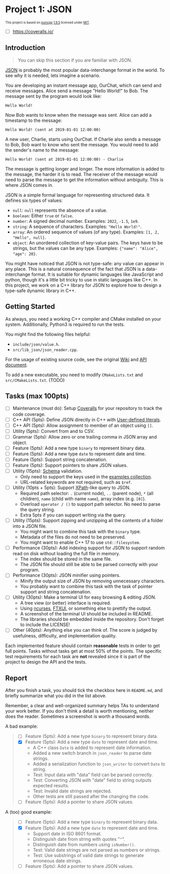 # Project 1: JSON

<sup><sub>This project is based on [jsoncpp](https://github.com/open-source-parsers/jsoncpp) [1.9.5](https://github.com/open-source-parsers/jsoncpp/releases/tag/1.9.5) licensed under [MIT](https://spdx.org/licenses/MIT.html).</sub></sup>

- [ ] https://coveralls.io/

## Introduction

> You can skip this section if you are familiar with JSON.

[JSON](https://www.json.org/) is probably the most popular data-interchange format in the world.
To see why it is needed, lets imagine a scenario.

You are developing an instant message app, OurChat, which can send and receive messages.
Alice send a message "Hello World!" to Bob.
The message sent by the program would look like:

```
Hello World!
```

Now Bob wants to know when the message was sent.
Alice can add a timestamp to the message:

```
Hello World! (sent at 2019-01-01 12:00:00)
```

A new user, Charlie, starts using OurChat.
If Charlie also sends a message to Bob,
Bob want to know who sent the message.
You would need to add the sender's name to the message:

```
Hello World! (sent at 2019-01-01 12:00:00) - Charlie
```

The message is getting longer and longer.
The more information is added to the message,
the harder it is to read.
The receiver of the message would need to parse the message
to get the information without ambiguity.
This is where JSON comes in.

JSON is a simple formal language for representing structured data.
It defines six types of values:

- `null`: `null` represents the absence of a value.
- `boolean`: Either `true` or `false`.
- `number`: A signed decimal number. Examples: `2022`, `-1.5`, `1e9`.
- `string`: A sequence of characters. Examples: `"Hello World!"`.
- `array`: An ordered sequence of values (of any type). Examples: `[1, 2, "Hello", null]`.
- `object`: An unordered collection of key-value pairs.
  The keys have to be strings, but the values can be any type.
  Examples: `{"name": "Alice", "age": 20}`.

You might have noticed that JSON is not type-safe:
any value can appear in any place.
This is a natural consequence of the fact that JSON is a data-interchange format.
It is suitable for dynamic languages like JavaScript and python,
though it's a little bit tricky to use in static languages like C++.
In this project, we work on a C++ library for JSON
to explore how to design a type-safe dynamic library in C++.

## Getting Started

As always, you need a working C++ compiler and CMake installed on your system.
Additionally, Python3 is required to run the tests.

You might find the following files helpful:

* `include/json/value.h`.
* `src/lib_json/json_reader.cpp`.

For the usage of existing source code, see the original [Wiki](https://github.com/open-source-parsers/jsoncpp/wiki)
and [API document](http://open-source-parsers.github.io/jsoncpp-docs/doxygen/index.html).

To add a new executable, you need to modify `CMakeLists.txt` and `src/CMakeLists.txt`.
(TODO)

## Tasks (max 100pts)

- [ ] Maintenance (must do): Setup [Coveralls](https://coveralls.io/) for your repository to track the code coverage.
- [ ] C++ API (5pts): Define JSON directly in C++ with [User-defined literals](https://en.cppreference.com/w/cpp/language/user_literal).
- [ ] C++ API (5pts): Allow assignment to member of an object using `[]`.
- [ ] Utility (5pts): Convert from and to CSV.
- [ ] Grammar (5pts): Allow zero or one trailing comma in JSON array and object.
- [ ] Feature (5pts): Add a new type `binary` to represent binary data.
- [ ] Feature (5pts): Add a new type `date` to represent date and time.
- [ ] Feature (5pts): Support string concatenation.
- [ ] Feature (5pts): Support pointers to share JSON values.
- [ ] Utility (15pts): [Schema](https://json-schema.org/learn/) validation.
    - Only need to support the keys used in the [examples collection](https://json-schema.org/learn/).
    - URL-related keywords are not required, such as `$ref`.
- [ ] Utility (10pts + 5pts): Support [XPath](https://developer.mozilla.org/en-US/docs/Web/XPath)-like query to JSON.
    - Required path selector: `.` (current node), `..` (parent node), `*` (all children), `name` (child with name `name`), array index (e.g. `[0]`).
    - Overload `operator / ()` to support path selector. No need to parse the query string.
    - Extra 5pts if you can support writing via the query.
- [ ] Utility (15pts): Support zipping and unzipping all the contents of a folder into a JSON file.
    - You might want to combine this task with the `binary` type.
    - Metadata of the files do not need to be preserved.
    - You might want to enable C++ 17 to use `std::filesystem`.
- [ ] Performance (30pts): Add indexing support for JSON to support random read on disk without loading the full file in memory.
    - The index should be stored in the same file.
    - The JSON file should still be able to be parsed correctly with your program.
- [ ] Performance (30pts): JSON minifier using pointers.
    - Minify the output size of JSON by removing unnecessary characters.
    - You probably want to combine this task with the task of pointer support and string concatenation.
- [ ] Utility (30pts): Make a terminal UI for easy browsing & editing JSON.
    - A tree view (or better) interface is required.
    - Using [ncurses](https://invisible-island.net/ncurses/announce.html), [FTXUI](https://github.com/ArthurSonzogni/FTXUI), or something else to prettify the output.
    - A screenshot of the terminal UI should be included in README.
   - The libraries should be embedded inside the repository. Don't forget to include the LICENSE!
- [ ] Other (40pts): Anything else you can think of. The score is judged by usefulness, difficulty, and implementation quality.

Each implemented feature should contain **reasonable** tests in order to get full points.
Tasks without tasks get at most 50% of the points.
The specific test requirements for each task are **not** revealed
since it is part of the project to design the API and the tests.

## Report

After you finish a task,
you should tick the checkbox here in `README.md`,
and briefly summarize what you did in the list above.

Remember, a clear and well-organized summary helps TAs to understand your work better.
If you don't think a detail is worth mentioning,
neither does the reader.
Sometimes a screenshot is worth a thousand words.

A bad example:

> - [ ] Feature (5pts): Add a new type `binary` to represent binary data.
> - [x] Feature (5pts): Add a new type `date` to represent date and time.
>     - A C++ class `Date` is added to represent date information.
>     - Added a new switch branch in `json_reader` to parse date strings.
>     - Added a serialization function to `json_writer` to convert `Date` to string.
>     - Test: Input data with "data" field can be parsed correctly.
>     - Test: Converting JSON with "date" field to string outputs expected results.
>     - Test: Invalid date strings are rejected.
>     - Other tests are still passed after the changing the code.
> - [ ] Feature (5pts): Add a pointer to share JSON values.

A (too) good example:

> - [ ] Feature (5pts): Add a new type `binary` to represent binary data.
> - [x] Feature (5pts): Add a new type `date` to represent date and time.
>     - Support date in ISO 8601 format.
>     - Distinguish date from string with quotes "`"`".
>     - Distinguish date from numbers using `isNumber()`.
>     - Test: Valid date strings are not parsed as numbers or strings.
>     - Test: Use substrings of valid date strings to generate erroneous date strings.
> - [ ] Feature (5pts): Add a pointer to share JSON values.
